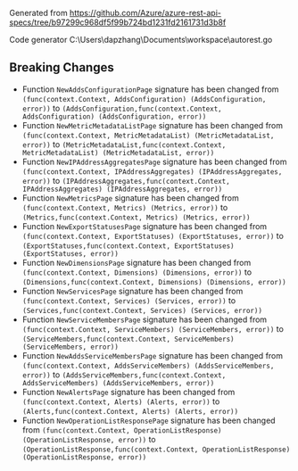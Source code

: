 
Generated from https://github.com/Azure/azure-rest-api-specs/tree/b97299c968df5f99b724bd1231fd2161731d3b8f

Code generator C:\Users\dapzhang\Documents\workspace\autorest.go

## Breaking Changes

- Function `NewAddsConfigurationPage` signature has been changed from `(func(context.Context, AddsConfiguration) (AddsConfiguration, error))` to `(AddsConfiguration,func(context.Context, AddsConfiguration) (AddsConfiguration, error))`
- Function `NewMetricMetadataListPage` signature has been changed from `(func(context.Context, MetricMetadataList) (MetricMetadataList, error))` to `(MetricMetadataList,func(context.Context, MetricMetadataList) (MetricMetadataList, error))`
- Function `NewIPAddressAggregatesPage` signature has been changed from `(func(context.Context, IPAddressAggregates) (IPAddressAggregates, error))` to `(IPAddressAggregates,func(context.Context, IPAddressAggregates) (IPAddressAggregates, error))`
- Function `NewMetricsPage` signature has been changed from `(func(context.Context, Metrics) (Metrics, error))` to `(Metrics,func(context.Context, Metrics) (Metrics, error))`
- Function `NewExportStatusesPage` signature has been changed from `(func(context.Context, ExportStatuses) (ExportStatuses, error))` to `(ExportStatuses,func(context.Context, ExportStatuses) (ExportStatuses, error))`
- Function `NewDimensionsPage` signature has been changed from `(func(context.Context, Dimensions) (Dimensions, error))` to `(Dimensions,func(context.Context, Dimensions) (Dimensions, error))`
- Function `NewServicesPage` signature has been changed from `(func(context.Context, Services) (Services, error))` to `(Services,func(context.Context, Services) (Services, error))`
- Function `NewServiceMembersPage` signature has been changed from `(func(context.Context, ServiceMembers) (ServiceMembers, error))` to `(ServiceMembers,func(context.Context, ServiceMembers) (ServiceMembers, error))`
- Function `NewAddsServiceMembersPage` signature has been changed from `(func(context.Context, AddsServiceMembers) (AddsServiceMembers, error))` to `(AddsServiceMembers,func(context.Context, AddsServiceMembers) (AddsServiceMembers, error))`
- Function `NewAlertsPage` signature has been changed from `(func(context.Context, Alerts) (Alerts, error))` to `(Alerts,func(context.Context, Alerts) (Alerts, error))`
- Function `NewOperationListResponsePage` signature has been changed from `(func(context.Context, OperationListResponse) (OperationListResponse, error))` to `(OperationListResponse,func(context.Context, OperationListResponse) (OperationListResponse, error))`

